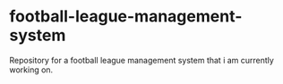 # football-league-management-system
Repository for a football league management system that i am currently working on.
